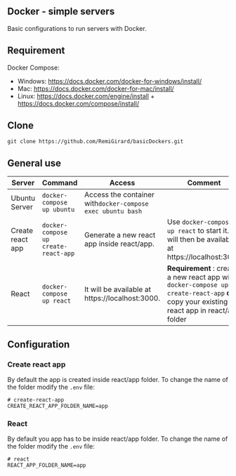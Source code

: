 ## Docker - simple servers

Basic configurations to run servers with Docker.

## Requirement
Docker Compose:
- Windows: https://docs.docker.com/docker-for-windows/install/
- Mac: https://docs.docker.com/docker-for-mac/install/
- Linux: https://docs.docker.com/engine/install + https://docs.docker.com/compose/install/


## Clone

`git clone https://github.com/RemiGirard/basicDockers.git`

## General use

Server | Command | Access | Comment
--- | --- | --- | ---
Ubuntu Server | `docker-compose up ubuntu` | Access the container with`docker-compose exec ubuntu bash` | 
Create react app | `docker-compose up create-react-app` | Generate a new react app inside react/app. | Use `docker-compose up react` to start it. It will then be available at https://localhost:3000
React | `docker-compose up react` | It will be available at https://localhost:3000. | **Requirement** : create a new react app with `docker-compose up create-react-app` **or** copy your existing react app in react/app folder

## Configuration

### Create react app

By default the app is created inside react/app folder. To change the name of the folder modify the `.env` file:

```
# create-react-app
CREATE_REACT_APP_FOLDER_NAME=app
```

### React

By default you app has to be inside react/app folder. To change the name of the folder modify the `.env` file:

```
# react
REACT_APP_FOLDER_NAME=app
```